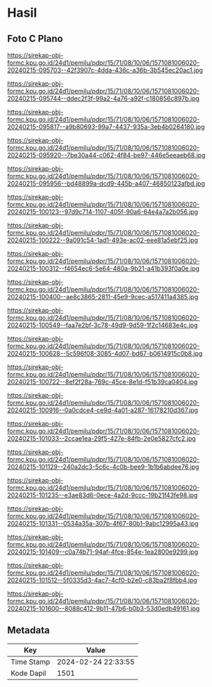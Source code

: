 # Hasil

## Foto C Plano

https://sirekap-obj-formc.kpu.go.id/24d1/pemilu/pdpr/15/71/08/10/06/1571081006020-20240215-095703--42f3907c-4dda-436c-a36b-3b545ec20ac1.jpg

https://sirekap-obj-formc.kpu.go.id/24d1/pemilu/pdpr/15/71/08/10/06/1571081006020-20240215-095744--ddec2f3f-99a2-4a76-a92f-c180856c897b.jpg

https://sirekap-obj-formc.kpu.go.id/24d1/pemilu/pdpr/15/71/08/10/06/1571081006020-20240215-095817--a9b80693-99a7-4437-935a-3eb4b0264180.jpg

https://sirekap-obj-formc.kpu.go.id/24d1/pemilu/pdpr/15/71/08/10/06/1571081006020-20240215-095920--7be30a44-c062-4f84-be97-446e5eeaeb68.jpg

https://sirekap-obj-formc.kpu.go.id/24d1/pemilu/pdpr/15/71/08/10/06/1571081006020-20240215-095956--bd48899a-dcd9-445b-a407-46850123afbd.jpg

https://sirekap-obj-formc.kpu.go.id/24d1/pemilu/pdpr/15/71/08/10/06/1571081006020-20240215-100123--97d9c714-1107-405f-90a6-64e4a7a2b056.jpg

https://sirekap-obj-formc.kpu.go.id/24d1/pemilu/pdpr/15/71/08/10/06/1571081006020-20240215-100222--9a091c54-1ad1-493e-ac02-eee81a5ebf25.jpg

https://sirekap-obj-formc.kpu.go.id/24d1/pemilu/pdpr/15/71/08/10/06/1571081006020-20240215-100312--f4654ec6-5e64-480a-9b21-a41b393f0a0e.jpg

https://sirekap-obj-formc.kpu.go.id/24d1/pemilu/pdpr/15/71/08/10/06/1571081006020-20240215-100400--ae8c3865-2811-45e9-9cec-a517411a4385.jpg

https://sirekap-obj-formc.kpu.go.id/24d1/pemilu/pdpr/15/71/08/10/06/1571081006020-20240215-100549--faa7e2bf-3c78-49d9-9d59-1f2c14683e4c.jpg

https://sirekap-obj-formc.kpu.go.id/24d1/pemilu/pdpr/15/71/08/10/06/1571081006020-20240215-100628--5c596f08-3085-4d07-bd67-b0614915c0b8.jpg

https://sirekap-obj-formc.kpu.go.id/24d1/pemilu/pdpr/15/71/08/10/06/1571081006020-20240215-100722--8ef2f28a-769c-45ce-8e1d-f51b39ca0404.jpg

https://sirekap-obj-formc.kpu.go.id/24d1/pemilu/pdpr/15/71/08/10/06/1571081006020-20240215-100916--0a0cdce4-ce9d-4a01-a287-16178210d367.jpg

https://sirekap-obj-formc.kpu.go.id/24d1/pemilu/pdpr/15/71/08/10/06/1571081006020-20240215-101033--2ccae1ea-29f5-427e-84fb-2e0e5827cfc2.jpg

https://sirekap-obj-formc.kpu.go.id/24d1/pemilu/pdpr/15/71/08/10/06/1571081006020-20240215-101129--240a2dc3-5c6c-4c0b-bee9-1b1b6abdee76.jpg

https://sirekap-obj-formc.kpu.go.id/24d1/pemilu/pdpr/15/71/08/10/06/1571081006020-20240215-101235--e3ae83d6-0ece-4a2d-9ccc-19b21f43fe98.jpg

https://sirekap-obj-formc.kpu.go.id/24d1/pemilu/pdpr/15/71/08/10/06/1571081006020-20240215-101331--0534a35a-307b-4f67-80b1-9abc12995a43.jpg

https://sirekap-obj-formc.kpu.go.id/24d1/pemilu/pdpr/15/71/08/10/06/1571081006020-20240215-101409--c0a74b71-94af-4fce-854e-1ea2800e9299.jpg

https://sirekap-obj-formc.kpu.go.id/24d1/pemilu/pdpr/15/71/08/10/06/1571081006020-20240215-101512--5f0335d3-4ac7-4cf0-b2e0-c83ba2f8fbb4.jpg

https://sirekap-obj-formc.kpu.go.id/24d1/pemilu/pdpr/15/71/08/10/06/1571081006020-20240215-101600--8088c412-9b11-47b6-b0b3-53d0edb49161.jpg


## Metadata

| Key        | Value               |
| ---------- | ------------------- |
| Time Stamp | 2024-02-24 22:33:55 |
| Kode Dapil | 1501                |



